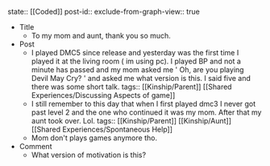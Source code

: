 state:: [[Coded]]
post-id::
exclude-from-graph-view:: true

- Title
  - To my mom and aunt, thank you so much.
- Post
  - I played DMC5 since release and yesterday was the first time I played it at the living room ( im using pc). I played BP and not a minute has passed and my mom asked me ' Oh, are you playing Devil May Cry? ' and asked me what version is this. I said five and there was some short talk.
    tags:: [[Kinship/Parent]] [[Shared Experiences/Discussing Aspects of game]]
  - I still remember to this day that when I first played dmc3 I never got past level 2 and the one who continued it was my mom. After that my aunt took over. Lol.
    tags:: [[Kinship/Parent]] [[Kinship/Aunt]] [[Shared Experiences/Spontaneous Help]]
  - Mom don't plays games anymore tho.
- Comment
  - What version of motivation is this?
